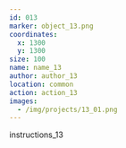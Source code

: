```yaml
---
id: 013
marker: object_13.png
coordinates:
  x: 1300
  y: 1300
size: 100
name: name_13
author: author_13
location: common
action: action_13
images:
  - /img/projects/13_01.png
---
```


instructions_13

